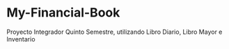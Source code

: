 # My-Financial-Book

Proyecto Integrador Quinto Semestre, utilizando Libro Diario, Libro Mayor e Inventario
